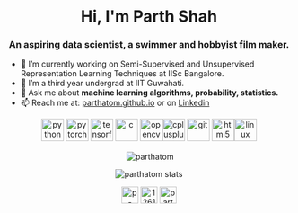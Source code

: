 <!--
**parthatom/parthatom** is a ✨ _special_ ✨ repository because its `README.md` (this file) appears on your GitHub profile.

Here are some ideas to get you started:

- 🔭 I’m currently working on ...
- 🌱 I’m currently learning ...
- 👯 I’m looking to collaborate on ...
- 🤔 I’m looking for help with ...
- 💬 Ask me about ...
- 📫 How to reach me: ...
- 😄 Pronouns: ...
- ⚡ Fun fact: ...
-->
<h1 align="center">Hi, I'm Parth Shah</h1>
<h3 align="center">An aspiring data scientist, a swimmer and hobbyist film maker.</h3>

- 🔭 I’m currently working on Semi-Supervised and Unsupervised Representation Learning Techniques at IISc Bangalore.
- 🌱 I’m a third year undergrad at IIT Guwahati.
- 💬 Ask me about **machine learning algorithms, probability, statistics.**
- 📫 Reach me at: [parthatom.github.io](parthatom.github.io) or on [Linkedin](https://www.linkedin.com/in/p-arth-shah/)

<!-- ### Blogs posts -->
<!-- BLOG-POST-LIST:START -->
<!-- BLOG-POST-LIST:END -->

<p align="center"><img src="https://devicons.github.io/devicon/devicon.git/icons/python/python-original.svg" alt="python" width="40" height="40"/> <img src="https://www.vectorlogo.zone/logos/pytorch/pytorch-icon.svg" alt="pytorch" width="40" height="40"/> <img src="https://www.vectorlogo.zone/logos/tensorflow/tensorflow-icon.svg" alt="tensorflow" width="40" height="40"/> <img src="https://devicons.github.io/devicon/devicon.git/icons/c/c-original.svg" alt="c" width="40" height="40"/> <img src="https://www.vectorlogo.zone/logos/opencv/opencv-icon.svg" alt="opencv" width="40" height="40"/><img src="https://devicons.github.io/devicon/devicon.git/icons/cplusplus/cplusplus-original.svg" alt="cplusplus" width="40" height="40"/> <img src="https://www.vectorlogo.zone/logos/git-scm/git-scm-icon.svg" alt="git" width="40" height="40"/> <img src="https://devicons.github.io/devicon/devicon.git/icons/html5/html5-original-wordmark.svg" alt="html5" width="40" height="40"/><img src="https://devicons.github.io/devicon/devicon.git/icons/linux/linux-original.svg" alt="linux" width="40" height="40"/></p>

<p align="center">&nbsp;<img align="center" src="https://github-readme-stats.vercel.app/api?username=parthatom&show_icons=true&theme=radical" alt="parthatom" /></p>

<p align="center"><img align="center" src="https://github-readme-stats.vercel.app/api/top-langs/?username=parthatom&layout=compact&theme=radical" alt="parthatom stats" /></p>


<p align="center">
<a href="https://linkedin.com/in/p-arth-shah" target="blank"><img align="center" src="https://cdn.jsdelivr.net/npm/simple-icons@3.0.1/icons/linkedin.svg" alt="p-arth-shah" height="30" width="30" /></a>
<a href="https://stackoverflow.com/users/12613339/parth-shah" target="blank"><img align="center" src="https://cdn.jsdelivr.net/npm/simple-icons@3.0.1/icons/stackoverflow.svg" alt="12613339" height="30" width="30" /></a>
<a href="https://www.kaggle.com/parthshxh" target="blank"><img align="center" src="https://cdn.jsdelivr.net/npm/simple-icons@3.0.1/icons/kaggle.svg" alt="parthshxh" height="30" width="30" /></a>
</p>
